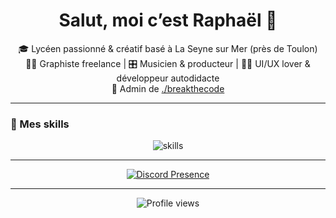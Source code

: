 <h1 align="center">Salut, moi c’est Raphaël 👋</h1>
<p align="center">
  🎓 Lycéen passionné & créatif basé à La Seyne sur Mer (près de Toulon)<br>
  🧑‍🎨 Graphiste freelance | 🎛️ Musicien & producteur | 🧑‍💻 UI/UX lover & développeur autodidacte<br>
  👑 Admin de <a href="https://discord.gg/breakthecode">./breakthecode</a><br>
</p>

---

### 🧠 Mes skills

<p align="center">
  <img src="https://skillicons.dev/icons?i=figma,ae,blender,ableton,discord,linux,windows,xd,vscode&theme=light" alt="skills" />
</p>

---

<p align="center">
  <a href="https://discord.com/users/1267917704778612747">
    <img src="https://lanyard.kyrie25.dev/api/1267917704778612747?animatedDecoration=true&showDisplayName=true&hideDecoration=false&hideSpotify=false&hideActivity=false&hideNameplate=false&bg=0&animated=true&hideDiscrim=false&hideBadges=true&hideTimestamp=false&theme=dark&showBanner=animated&bannerFilter=brightness(0.7)%20blur(5px)&waveColor=transparent&borderRadius=0&imgBorderRadius=0&gradient=ffffff&clanbg=0" alt="Discord Presence" />
  </a>
</p>

---

<p align="center">
  <img src="https://komarev.com/ghpvc/?username=raphthln&style=flat-square&color=blue" alt="Profile views" />
</p>
